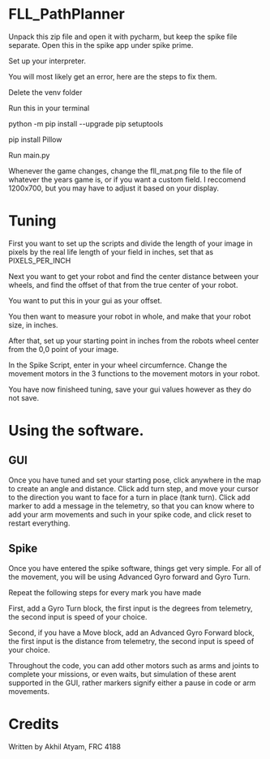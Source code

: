 # FLL_PathPlanner

Unpack this zip file and open it with pycharm, but keep the spike file separate. Open this in the spike app under spike prime.

Set up your interpreter.

You will most likely get an error, here are the steps to fix them.

Delete the venv folder

Run this in your terminal 

python -m pip install --upgrade pip setuptools

pip install Pillow

Run main.py

Whenever the game changes, change the fll_mat.png file to the file of whatever the years game is, or if you want a custom field. I reccomend 1200x700, but you may have to adjust it based on your display.

# Tuning

First you want to set up the scripts and divide the length of your image in pixels by the real life length of your field in inches, set that as PIXELS_PER_INCH

Next you want to get your robot and find the center distance between your wheels, and find the offset of that from the true center of your robot.

You want to put this in your gui as your offset.

You then want to measure your robot in whole, and make that your robot size, in inches.

After that, set up your starting point in inches from the robots wheel center from the 0,0 point of your image.

In the Spike Script, enter in your wheel circumfernce. Change the movement motors in the 3 functions to the movement motors in your robot. 

You have now finisheed tuning, save your gui values however as they do not save.


# Using the software.

## GUI

Once you have tuned and set your starting pose, click anywhere in the map to create an angle and distance. Click add turn step, and move your cursor to the direction you want to face for a turn in place (tank turn). Click add marker to add a message in the telemetry, so that you can know where to add your arm movements and such in your spike code, and click reset to restart everything.

## Spike

Once you have entered the spike software, things get very simple. For all of the movement, you will be using Advanced Gyro forward and Gyro Turn.

Repeat the following steps for every mark you have made

First, add a Gyro Turn block, the first input is the degrees from telemetry, the second input is speed of your choice.

Second, if you have a Move block, add an Advanced Gyro Forward block, the first input is the distance from telemetry, the second input is speed of your choice.

Throughout the code, you can add other motors such as arms and joints to complete your missions, or even waits, but simulation of these arent supported in the GUI, rather markers signify either a pause in code or arm movements.

# Credits

Written by Akhil Atyam, FRC 4188
